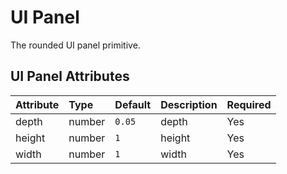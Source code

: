 
UI Panel
========


The rounded UI panel primitive.

UI Panel Attributes
--------------------

|Attribute|Type|Default|Description|Required|
| :--- | :--- | :--- | :--- | :--- |
|depth|number|```0.05```|depth|Yes|
|height|number|```1```|height|Yes|
|width|number|```1```|width|Yes|
